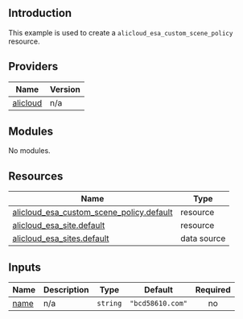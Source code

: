 ## Introduction

This example is used to create a `alicloud_esa_custom_scene_policy` resource.

<!-- BEGIN_TF_DOCS -->
## Providers

| Name | Version |
|------|---------|
| <a name="provider_alicloud"></a> [alicloud](#provider\_alicloud) | n/a |

## Modules

No modules.

## Resources

| Name | Type |
|------|------|
| [alicloud_esa_custom_scene_policy.default](https://registry.terraform.io/providers/aliyun/alicloud/latest/docs/resources/esa_custom_scene_policy) | resource |
| [alicloud_esa_site.default](https://registry.terraform.io/providers/aliyun/alicloud/latest/docs/resources/esa_site) | resource |
| [alicloud_esa_sites.default](https://registry.terraform.io/providers/aliyun/alicloud/latest/docs/data-sources/esa_sites) | data source |

## Inputs

| Name | Description | Type | Default | Required |
|------|-------------|------|---------|:--------:|
| <a name="input_name"></a> [name](#input\_name) | n/a | `string` | `"bcd58610.com"` | no |
<!-- END_TF_DOCS -->
